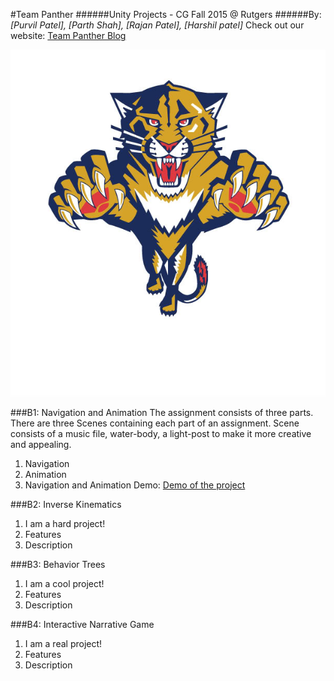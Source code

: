 #Team Panther
######Unity Projects - CG Fall 2015 @ Rutgers
######By: *[Purvil Patel], [Parth Shah], [Rajan Patel], [Harshil patel]*
Check out our website: [Team Panther Blog](https://infopurvil.wordpress.com/teampanther/ "Team Panther page")

![alt text](teamLogo_1.jpg)

###B1: Navigation and Animation
The assignment consists of three parts. There are three Scenes containing each part of an assignment. Scene consists of a music file, water-body, a light-post to make it more creative and appealing.
1) Navigation
2) Animation
3) Navigation and Animation
Demo: [Demo of the project](http://eden.rutgers.edu/~pas312/B1/all/Desktop.html "Play!")

###B2: Inverse Kinematics
1. I am a hard project!
2. Features
3. Description

###B3: Behavior Trees
1. I am a cool project!
2. Features
3. Description

###B4: Interactive Narrative Game
1. I am a real project!
2. Features
3. Description
